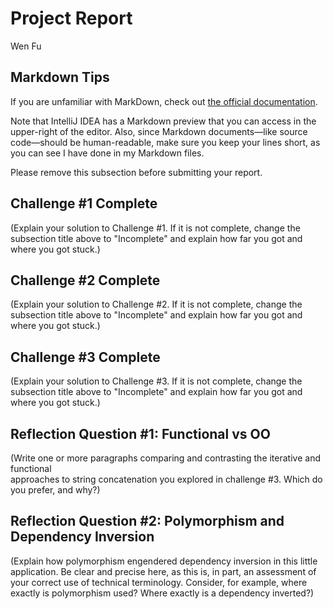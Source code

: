 # Project Report

Wen Fu

## Markdown Tips

If you are unfamiliar with MarkDown, check out 
[the official documentation](https://guides.github.com/features/mastering-markdown/).

Note that IntelliJ IDEA has a Markdown preview that you can access in 
the upper-right of the editor. Also, since Markdown documents&mdash;like
source code&mdash;should be human-readable, make sure you keep your lines
short, as you can see I have done in my Markdown files.

Please remove this subsection before submitting your report. 

## Challenge #1 Complete

(Explain your solution to Challenge #1. If it is not complete, change
the subsection title above to "Incomplete" and explain how far you got
and where you got stuck.)

## Challenge #2 Complete

(Explain your solution to Challenge #2. If it is not complete, change
the subsection title above to "Incomplete" and explain how far you got
and where you got stuck.)

## Challenge #3 Complete

(Explain your solution to Challenge #3. If it is not complete, change
the subsection title above to "Incomplete" and explain how far you got
and where you got stuck.)

## Reflection Question #1: Functional vs OO

(Write one or more paragraphs comparing and contrasting the iterative and functional  
approaches to string concatenation you explored in challenge #3. Which do you
prefer, and why?)

## Reflection Question #2: Polymorphism and Dependency Inversion

(Explain how polymorphism engendered dependency inversion in this little
application. Be clear and precise here, as this is, in part, an assessment of
your correct use of technical terminology.
Consider, for example, where exactly is polymorphism used?
Where exactly is a dependency inverted?)

